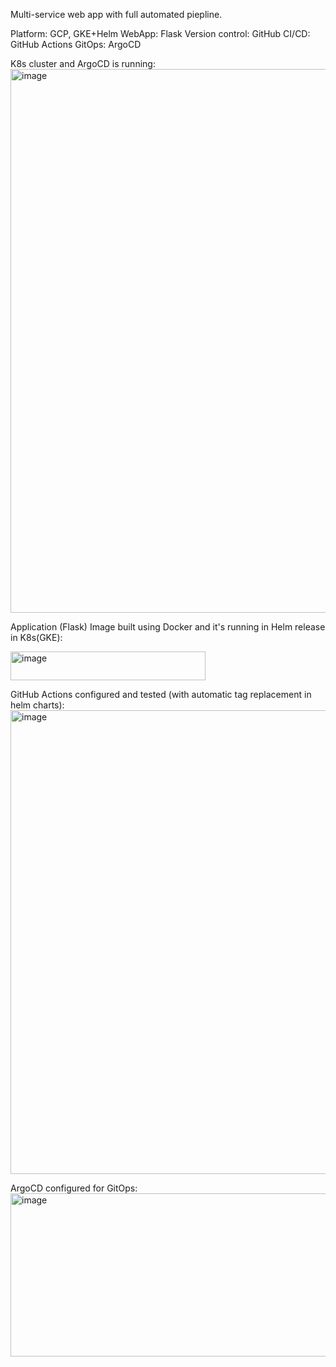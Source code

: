 Multi-service web app with full automated piepline.

Platform: GCP, GKE+Helm
WebApp: Flask
Version control: GitHub
CI/CD: GitHub Actions
GitOps: ArgoCD


K8s cluster and ArgoCD is running:
<img width="807" height="870" alt="image" src="https://github.com/user-attachments/assets/cab61773-4a1e-4d3d-a528-9ae97b53b677" />



Application (Flask) Image built using Docker and it's running in Helm release in K8s(GKE):

<img width="312" height="46" alt="image" src="https://github.com/user-attachments/assets/520532c7-4924-4a47-99c5-5290464ede51" />



GitHub Actions configured and tested (with automatic tag replacement in helm charts):
<img width="810" height="742" alt="image" src="https://github.com/user-attachments/assets/3fab549d-592f-4ad2-a6b4-60e26cdf51a3" />



ArgoCD configured for GitOps:
<img width="1030" height="261" alt="image" src="https://github.com/user-attachments/assets/79a7a9ce-598e-4519-a4d7-99eb6a13eb85" />